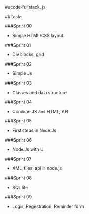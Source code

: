 #ucode-fullstack_js

##Tasks

###Sprint 00

- Simple HTML/CSS layout.

###Sprint 01

- Div blocks, grid

###Sprint 02

- Simple Js

###Sprint 03

- Classes and data structure

###Sprint 04

- Combine JS and HTML, API

###Sprint 05

- First steps in Node.Js

###Sprint 06

- Node.Js with UI

###Sprint 07

- XML, files, api in node.js

###Sprint 08

- SQL lite

###Sprint 09

- Login, Regestration, Reminder form

